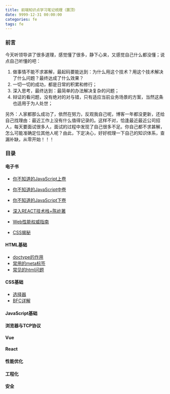 ```yaml
---
title: 前端知识点学习笔记梳理（置顶）
date: 9999-12-31 00:00:00
categories: fe
tags: fe
---
```


### 前言

今天听领导讲了很多道理，感觉懂了很多，静下心来，又感觉自己什么都没懂；说点自己听懂的吧：

1. 做事情不能不求甚解，最起码要能达到：为什么用这个技术？用这个技术解决了什么问题？最终达成了什么效果？
2. 一切一切的成功，都是日常的积累和修行；
3. 深入思考，最终达到：最简单的办法解决复杂的问题；
4. 辩证的看问题，没有绝对的对与错，只有适应当前业务场景的方案，当然这条也适用于为人处世；

另外：人家都那么成功了，依然在努力，反观我自己呢，博客一年都没更新，还给自己找理由：最近工作上没有什么值得记录的。这样不对，恰逢最近最近公司招人，每天要面试很多人，面试的过程中发现了自己很多不足。你自己都不求甚解，怎么可能准确定位其他人呢？由此，下定决心，好好梳理一下自己的知识体系，查漏补缺，从零开始！！！

### 目录

#### 电子书

- [你不知道的JavaScript上卷](https://docs.qq.com/pdf/DS21PQ0NsVUhXTnV4)

- [你不知道的JavaScript中卷](https://docs.qq.com/pdf/DS3BiQ3l3SURUVWpY)

- [你不知道的JavaScript下卷](https://docs.qq.com/pdf/DS2JGR0R1Y2hNa2h2)

- [深入REACT技术栈+陈屹著](https://docs.qq.com/pdf/DS0JjeHVkdVdkTG9a)

- [Web性能权威指南](https://docs.qq.com/pdf/DS29VcVV3emdBVXNi)

- [CSS揭秘](https://docs.qq.com/pdf/DS0hkcFRwQk9zeXZr)

#### HTML基础

- [doctype的作用](/2021/01/15/2021/html/2021-01-15-html-1/)
- [常用的meta标签](/2021/01/19/2021/html/2021-01-19-html-2/)
- [常见的html问题](/2021/01/19/2021/html/2021-01-19-html-3/)

#### CSS基础

- [选择器](/2021/01/19/2021/css/2021-01-19-css-1/)
- [BFC详解](/2021/01/19/2021/css/2021-01-19-css-2/)

#### JavaScript基础

#### 浏览器与TCP协议

#### Vue

#### React

#### 性能优化

#### 工程化

#### 安全
